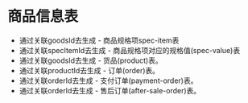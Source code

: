 # 商品信息表
* 通过关联goodsId去生成 - 商品规格项spec-item表
* 通过关联specItemId去生成 - 商品规格项对应的规格值(spec-value)表
* 通过关联goodsId去生成 - 货品(product)表。
* 通过关联productId去生成 - 订单(order)表。
* 通过关联orderId去生成 - 支付订单(payment-order)表。
* 通过关联orderId去生成 - 售后订单(after-sale-order)表。
